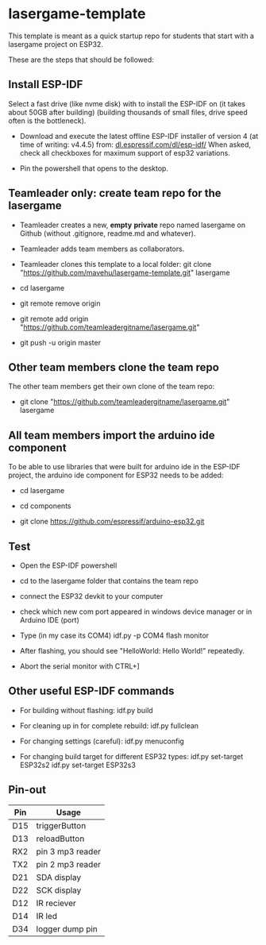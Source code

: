 # lasergame-template

This template is meant as a quick startup repo for students that start with a lasergame project on ESP32. 

These are the steps that should be followed:

## Install ESP-IDF

Select a fast drive (like nvme disk) with to install the ESP-IDF on (it takes about 50GB after building) (building thousands of small files, drive speed often is the bottleneck).

- Download and execute the latest offline ESP-IDF installer of version 4 (at time of writing: v4.4.5) from:
  [dl.espressif.com/dl/esp-idf/](https://dl.espressif.com/dl/esp-idf/)
  When asked, check all checkboxes for maximum support of esp32 variations.

- Pin the powershell that opens to the desktop.

## Teamleader only: create team repo for the lasergame

- Teamleader creates a new, **empty** **private** repo named lasergame on Github (without .gitignore, readme.md and whatever).

- Teamleader adds team members as collaborators.

- Teamleader clones this template to a local folder:
  git clone "https://github.com/mavehu/lasergame-template.git" lasergame

- cd lasergame

- git remote remove origin

- git remote add origin "https://github.com/teamleadergitname/lasergame.git"

- git push -u origin master

## Other team members clone the team repo

The other team members get their own clone of the team repo:

- git clone "https://github.com/teamleadergitname/lasergame.git" lasergame

## All team members import the arduino ide component

To be able to use libraries that were built for arduino ide in the ESP-IDF project, the arduino ide component for ESP32 needs to be added:

- cd lasergame

- cd components

- git clone https://github.com/espressif/arduino-esp32.git

## Test

- Open the ESP-IDF powershell

- cd to the lasergame folder that contains the team repo

- connect the ESP32 devkit to your computer

- check which new com port appeared in windows device manager or in Arduino IDE (port)

- Type (in my case its COM4)
  idf.py -p COM4 flash monitor

- After flashing, you should see "HelloWorld: Hello World!" repeatedly.

- Abort the serial monitor with CTRL+]

## Other useful ESP-IDF commands

- For building without flashing:
  idf.py build

- For cleaning up in for complete rebuild:
  idf.py fullclean

- For changing settings (careful):
  idf.py menuconfig

- For changing build target for different ESP32 types:
  idf.py set-target ESP32s2
  idf.py set-target ESP32s3

## Pin-out

|Pin|Usage|
|--|--|
|D15|triggerButton|
|D13|reloadButton|
|RX2|pin 3 mp3 reader|
|TX2|pin 2 mp3 reader|
|D21|SDA display|
|D22|SCK display|
|D12|IR reciever|
|D14|IR led|
|D34|logger dump pin|